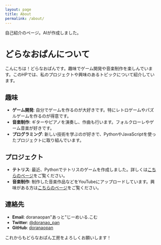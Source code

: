 ```yaml
---
layout: page
title: About
permalink: /about/
---
```


自己紹介のページ。AIが作成しました。

# どらなおぱんについて

こんにちは！どらなおぱんです。趣味でゲーム開発や音楽制作を楽しんでいます。このHPでは、私のプロジェクトや興味のあるトピックについて紹介しています。

## 趣味

- **ゲーム開発**: 自分でゲームを作るのが大好きです。特にレトロゲームやパズルゲームを作るのが得意です。
- **音楽制作**: ギターやピアノを演奏し、作曲も行います。フォルクローレやゲーム音楽が好きです。
- **プログラミング**: 新しい技術を学ぶのが好きで、PythonやJavaScriptを使ったプロジェクトに取り組んでいます。

## プロジェクト

- **テトリス**: 最近、Pythonでテトリスのゲームを作成しました。詳しくは[こちらのページ](/game)をご覧ください。
- **音楽制作**: 制作した音楽作品などをYouTubeにアップロードしています。興味がある方は[こちらのページ](/music)をご覧ください。

## 連絡先

- **Email**: doranaopan"あっと"じーめいる.こむ
- **Twitter**: [@doranao_pan](https://twitter.com/doranao_pan)
- **GitHub**: [doranaopan](https://github.com/doranaopan)

これからもどらなおぱん工房をよろしくお願いします！

<!-- This is the base Jekyll theme. You can find out more info about customizing your Jekyll theme, as well as basic Jekyll usage documentation at [jekyllrb.com](https://jekyllrb.com/)

You can find the source code for Minima at GitHub:
[jekyll][jekyll-organization] /
[minima](https://github.com/jekyll/minima)

You can find the source code for Jekyll at GitHub:
[jekyll][jekyll-organization] /
[jekyll](https://github.com/jekyll/jekyll)


[jekyll-organization]: https://github.com/jekyll -->
